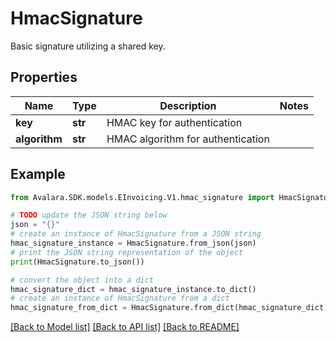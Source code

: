 # HmacSignature

Basic signature utilizing a shared key.

## Properties

Name | Type | Description | Notes
------------ | ------------- | ------------- | -------------
**key** | **str** | HMAC key for authentication | 
**algorithm** | **str** | HMAC algorithm for authentication | 

## Example

```python
from Avalara.SDK.models.EInvoicing.V1.hmac_signature import HmacSignature

# TODO update the JSON string below
json = "{}"
# create an instance of HmacSignature from a JSON string
hmac_signature_instance = HmacSignature.from_json(json)
# print the JSON string representation of the object
print(HmacSignature.to_json())

# convert the object into a dict
hmac_signature_dict = hmac_signature_instance.to_dict()
# create an instance of HmacSignature from a dict
hmac_signature_from_dict = HmacSignature.from_dict(hmac_signature_dict)
```
[[Back to Model list]](../README.md#documentation-for-models) [[Back to API list]](../README.md#documentation-for-api-endpoints) [[Back to README]](../README.md)


